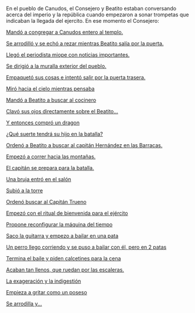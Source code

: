 En el pueblo de Canudos, el Consejero y Beatito estaban conversando acerca del imperio y la
república cuando empezaron a sonar trompetas que indicaban la llegada del ejercito. En ese momento
el Consejero: 

[Mandó a congregar a Canudos entero al templo.](templo/templo.md)

[Se arrodilló y se echó a rezar mientras Beatito salía por la puerta.](rezando/rezando.md)

[Llegó el periodista miope con noticias importantes.](noticias/noticias.md)

[Se dirigió a la muralla exterior del pueblo.](muralla/muralla.md)

[Empaquetó sus cosas e intentó salir por la puerta trasera.](huida/puerta.md)

[Miró hacia el cielo mientras pensaba](pensamiento/guerra.md)
 
[Mandó a Beatito a buscar al cocinero](cocinero/cocinero.md)

[Clavó sus ojos directamente sobre el Beatito...](rebelion/inicio-rebelion.md)

[Y entonces compró un dragon](dragon/dragon.md)

[¿Qué suerte tendrá su hijo en la batalla?](hijo/hijo.md)

[Ordenó a Beatito a buscar al capitán Hernández en las Barracas.](barracas/capitan.md)

[Empezó a correr hacia las montañas.](montanas/montanas.md)

[El capitán se prepara para la batalla.](heroe/heroe.md)

[Una bruja entró en el salón](bruja/bruja.md)

[Subió a la torre](torre/torre.md)

[Ordenó buscar al Capitán Trueno](capitan/trueno.md)

[Empezó con el ritual de bienvenida para el ejército](ritual/ritual.md)

[Propone reconfigurar la máquina del tiempo](maquina/maquina.md)

[Saco la guitarra y empezo a bailar en una pata](bailar/bailar.md)

[Un perro llego corriendo y se puso a bailar con él, pero en 2 patas](perro/perro.md)

[Termina el baile y piden calcetines para la cena](calcetines/calcetines.md)

[Acaban tan llenos, que ruedan por las escaleras.](rodar/rodar.md)

[La exageración y la indigestión](exageracion/exageracion.md)

[Empieza a gritar como un poseso](poseso/poseso.md)

[Se arrodilla y...](rogando/rogando.md)

